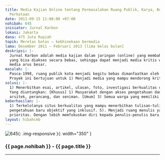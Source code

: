 ```yaml
---
title: Media Kajian Online tentang Permasalahan Ruang Publik, Karya, Budaya Visual
  Perkotaan
date: 2011-09-15 11:08:00 +07:00
nohibah: 645
inisiator: Jurnal Karbon
lokasi: Jakarta
dana: 475 Juta Rupiah
topik: Meretas batas – kebhinekaan bermedia
lama: Desember 2011 – Februari 2013 [lima belas bulan]
deskripsi: |-
  Jurnal Karbon adalah media kajian dalam jaringan (online) yang membahas permasalahan ruang publik, karya, dan budaya visual perkotaan secara lintas-disiplin. Dalam dua bahasa, Indonesia dan Inggris, Jurnal Karbon menerbitkan materi-materi kritis yang terbuka pada kontribusi ide ide kreatif warga. Proyek media ini bertujuan menerbitkan esai, artikel, foto, dan hasil investigasi
  yang bisa diakses secara bebas, sehingga dapat menjadi media kritis warga atas permasalahan ruang publik kota yang perlu dikaji dari berbagai macam aspek, disiplin ilmu, dan sudut pandang kreatif dan imajinatif, yang selama ini tidak mendapat perhatian dari pemerintah, tidak dibahas dengan kritis dan terbuka oleh perguruan tinggi, dan belum menjadi perhatian mendalam dari
  media arus besar.
masalah: |-
  Pasca-1998, ruang publik kota menjadi begitu bebas dimanfaatkan oleh pemerintah, swasta, dan bahkan oleh warga sendiri. Pengelolaan ruang publik yang selama ini tak melalui dialog warga, membuat warga tak terlatih untuk memaknai dan turut berperan dalam pembangunan kota. Di sisi lain, wacana ruang publik yang diproduksi lingkungan akademis hadir kurang membumi, tak terdistribusi luas, dan tak melibatkan warga. Sementara warga justru banyak melakukan inovasi, sehingga dibutuhkan kajian atas kreasi dan pemikiran warga demi menawarkan alternatif ruang publik yang lebih baik.
  Proyek ini bertujuan untuk 1) Menjadi media yang mampu mendorong kritisisme dan peran warga demi terciptanya ruang publik yang manusiawi, mandiri, kreatif, dan imajinatif. 2) Memberikan pandangan alternatif terhadap permasalahan ruang publik, karya, dan budaya visual kota secara lintas disiplin. 3) Mendukung lahirnya penulis-penulis muda yang kritis dan kreatif memandang permasalahan kota. 4) Mendokumentasikan pembahasan tentang ruang publik, karya visual, dan budaya visual perkotaan dalam konteks sosial dan budaya Indonesia.
solusi: |-
  1) Menerbitkan esai, artikel, ulasan, foto, investigasi berkualitas dalam berbagai rubrik jurnal Karbon (Fokus, Artikel, Spekulasi, Ulasan, Kolom Layar Kaca, Foto, Bioskop Kita). 2) Melakukan penelitian selama satu tahun untuk rubrik Fokus. 3) Mengadakan Forum Grup Discussion untuk mendukung penulisan dalam rubrik Fokus. 4) Menerbitkan resume fenomena yang terjadi di 10 kota besar pilihan melalui sebuah rubrik baru. 5) Dengan mendistribusikan semua informasi materi terbitan terbaru melalui E-Newsletter, Facebook, Twitter, dan Mailing-List.
  Yang diuntungkan: [Khusus] 1) Masyarakat dengan akses pengetahuan dan teknologi internet, seperti misalnya mahasiswa, pendidik, dan aktivis. 2) Pemerhati isu ruang publik, karya, dan budaya visual perkotaan, seperti wartawan, penulis,
  arsitek, perancang, dan seniman. [Umum] 3) Semua warga yang memiliki ketertarikan terhadap kehidupan perkotaan Indonesia, dari dalam dan luar negeri.
keberhasilan: |-
  1) Terkelolanya situs berkualitas yang mampu menerbitkan tulisan-tulisan kritis dan terbuka pada kontribusi ide-ide kreatif warga, sehingga suara para kontributor tersebar seluas-luasnya. 2). Meningkatnya jumlah pengunjung dan peringkat situs. 3). Dijadikannya Karbon sebagai rujukan warga dan media massa lain dalam masalah ruang publik kota. 4). Tersedianya sebuah landasan bagi para penulis dari berbagai macam latar belakang untuk bertukar opini, ide, dan argumentasi, demi terdorongnya sebuah diskusi demi hadirnya ilmu
  pengetahuan baru objektif yang inklusif. 5). Menjadi ruang menulis yang demokratis, yang meletakkan kualitas, bukan senioritas, sebagai
  prioritas. Dengan lebih memfokuskan diri kepada penulis-penulis baru, bentuk tulisan baru yang kreatif dan eksperimental lebih mungkin terjadi.
layout: hibahcmb
---
```


![645](/static/img/hibahcmb/645.png){: .img-responsive }{: width="350" }

### {{ page.nohibah }} - {{ page.title }}

---
